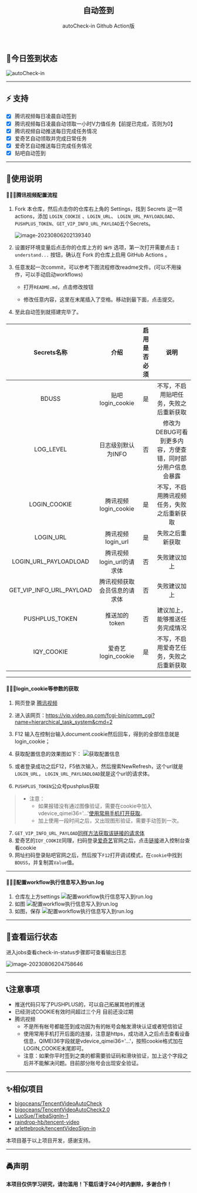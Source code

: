 <p align="center">
  <h2 align="center"><storng>自动签到</storng></h2>
  <p align="center">
    autoCheck-in
    Github Action版
    <br/>
    <br/>
    <br/>
  </p>
</p>




## 🎈今日签到状态

![autoCheck-in](https://github.com/arlettebrook/autoCheck-in/actions/workflows/main.yml/badge.svg)

---

    

## **⚡ 支持**   

* [x] 腾讯视频每日凌晨自动签到        
* [x] 腾讯视频每日凌晨自动领取一小时V力值任务【前提已完成，否则为0】
* [x] 腾讯视频自动推送每日完成任务情况
* [x] 爱奇艺自动领取并完成日常任务
* [x] 爱奇艺自动推送每日完成任务情况
* [x] 贴吧自动签到

---



## 🍝使用说明



#### 🙍🏻‍♀️腾讯视频配置流程

1. Fork 本仓库，然后点击你的仓库右上角的 Settings，找到 Secrets 这一项actions，添加 `LOGIN_COOKIE` 、`LOGIN_URL`、 `LOGIN_URL_PAYLOADLOAD`、`PUSHPLUS_TOKEN`、`GET_VIP_INFO_URL_PAYLOAD`五个Secrets。

   ![image-20230806202139340](README.assets/image-20230806202139340.png)

2. 设置好环境变量后点击你的仓库上方的 `操作` 选项，第一次打开需要点击 `I understand...` 按钮，确认在 Fork 的仓库上启用 GitHub Actions 。

3. 任意发起一次commit，可以参考下图流程修改readme文件。(可以不用操作，可以手动启动workflows)

   - 打开`README.md`，点击修改按钮

   - 修改任意内容，这里在末尾插入了空格。移动到最下面，点击提交。


4. 至此自动签到就搭建完毕了。

### 

|       Secrets名称        |             介绍             | 启用是否必须 |                            说明                             |
| :----------------------: | :--------------------------: | :----------: | :---------------------------------------------------------: |
|          BDUSS           |       贴吧login_cookie       |      是      |           不写，不启用贴吧任务，失败之后重新获取            |
|        LOG_LEVEL         |      日志级别默认为INFO      |      否      | 修改为DEBUG可看到更多内容，方便查错，同时部分用户信息会暴露 |
|       LOGIN_COOKIE       |     腾讯视频login_cookie     |      是      |         不写，不启用腾讯视频任务，失败之后重新获取          |
|        LOGIN_URL         |      腾讯视频login_url       |      是      |                      失败之后重新获取                       |
|  LOGIN_URL_PAYLOADLOAD   |  腾讯视频login_url的请求体   |      否      |                        失败建议加上                         |
| GET_VIP_INFO_URL_PAYLOAD | 腾讯视频获取会员信息的请求体 |      否      |                        失败建议加上                         |
|      PUSHPLUS_TOKEN      |        推送加的token         |      否      |               建议加上，能够推送任务完成情况                |
|        IQY_COOKIE        |      爱奇艺login_cookie      |      是      |          不写，不启用爱奇艺任务，失败之后重新获取           |



---



#### 🙍🏻‍♂️login_cookie等参数的获取



1. 网页登录 [腾讯视频](v.qq.com)
2. 进入该网页：https://vip.video.qq.com/fcgi-bin/comm_cgi?name=hierarchical_task_system&cmd=2
3. F12 输入在控制台输入document.cookie然后回车，得到的全部信息就是login_cookie；
5. 获取配置信息的效果图如下：
![获取配置信息](./img/1.jpg)

5. 或者登录成功之后F12，F5依次输入，然后搜索NewRefresh，这个url就是`LOGIN_URL`， `LOGIN_URL_PAYLOADLOAD`就是这个url的请求体。
6. `PUSHPLUS_TOKEN`公众号pushplus获取

> - 注意：
>   - 如果报错没有通过图像验证，需要在cookie中加入vdevice_qimei36='...'[使用常用手机打开获取](https://m.v.qq.com/schemeurl)。
>   - 加上使用一段时间之后，又出现图形验证，需要手动签到一次。

7. `GET_VIP_INFO_URL_PAYLOAD`[同样方法获取该链接的请求体](https://vip.video.qq.com/rpc/trpc.query_vipinfo.vipinfo.QueryVipInfo/GetVipUserInfoH5)
7. 爱奇艺的`IQY_COOKIE`同理，扫码登录[爱奇艺](https://iqyi.com)官网之后，点击[链接](http://serv.vip.iqiyi.com/vipgrowth/query.action)进入控制台查看cookie
7. 网址扫码登录贴吧官网之后，然后按下`F12`打开调试模式，在`cookie`中找到`BDUSS`，并复制其`Value`值。



---



#### 🙎🏻‍♀️配置workflow执行信息写入到run.log



1. 仓库左上方settings
![配置workflow执行信息写入到run.log](./img/2.jpg)
2. 如图
![配置workflow执行信息写入到run.log](img/3.jpg)
3. 如图，保存
![配置workflow执行信息写入到run.log](./img/4.jpg)



---



## 🚗查看运行状态

进入jobs查看check-in-status步骤即可查看输出日志

![image-20230806204758646](README.assets/image-20230806204758646.png)



---



## 📞注意事项

- 推送代码只写了PUSHPLUS的，可以自己拓展其他的推送
- 已经测试COOKIE有效时间超过三个月 目前还没过期
- 腾讯视频
  - 不是所有帐号都能签到成功因为有的帐号会触发滑块认证或者短信验证
  - 使用常用手机打开后面的连接，注意是https，成功进入之后点击查看设备信息，QIMEI36字段就是vdevice_qimei36='...'，按照cookie格式加在LOGIN_COOKIE末尾即可。
  - 注意：如果你平时签到之类的都需要验证码和滑块验证，加上这个字段之后并不能解决问题。目前部分账号会出现安全验证。


---



## ✨相似项目

- [bigoceans/TencentVideoAutoCheck](https://github.com/bigoceans/TencentVideoAutoCheck)
- [bigoceans/TencentVideoAutoCheck2.0](https://github.com/bigoceans/TencentVideoAutoCheck2.0)
- [LuoSue/TiebaSignIn-1](https://github.com/LuoSue/TiebaSignIn-1)
- [raindrop-hb/tencent-video](https://github.com/raindrop-hb/tencent-video)
- [arlettebrook/tencentVideoSign-in](https://github.com/arlettebrook/tencentVideoSign-in)

本项目基于以上项目开发，感谢支持。

     

---
    
    

## 🚔声明

**本项目仅供学习研究，请勿滥用！下载后请于24小时内删除，多谢合作！**
              
